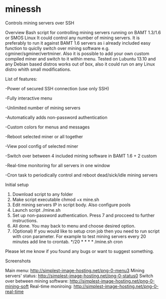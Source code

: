 minessh
=======

Controls mining servers over SSH

Overview
Bash script for controlling mining servers running on BAMT 1.3/1.6 or SMOS Linux It could control any number of mining servers. It is preferably to run it against BAMT 1.6 servers as i already included easy function to quiclly switch over mining software e.g. cgminer/sgminer/vertminer. Also it is possible to add your own custom compiled miner and switch to it within menu. Tested on Lubuntu 13.10 and any Debian based distros works out of box, also it could run on any Linux distro whith small modifications.


List of features:

-Power of secured SSH connection (use only SSH)

-Fully interactive menu

-Unlimited number of mining servers

-Automatically adds non-password authentication

-Custom colors for menus and messages

-Reboot selected miner or all together

-View pool config of selected miner

-Switch over between 4 included mining software in BAMT 1.6 + 2 custom

-Real-time monitoring for all servers in one window

-Cron task to periodically control and reboot dead/sick/idle mining servers



Initial setup


1. Download script to any folder
2. Make script executable chmod +x mine.sh
3. Edit mining servers IP in script body. Also configure pools
4. Launch script ./mine.sh
5. Set up non-password authentication. Press 7 and procceed to further instructions.
6. All done. You may back to menu and choose desired option.
7. (Optional) If you would like to setup cron job then you need to run script with cron parameter. For example to test mining servers every 20 minutes add line to crontab. */20 * * * * /mine.sh cron



Please let me know if you found any bugs or want to suggest something.

Screenshots

Main menu: http://simplest-image-hosting.net/png-0-menu3
Mining servers' status:  http://simplest-image-hosting.net/png-0-status0
Switch over between mining software:  http://simplest-image-hosting.net/png-0-mining-soft
Real-time moniroing:  http://simplest-image-hosting.net/png-0-real-time

